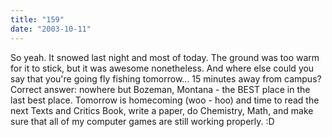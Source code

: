 ```yaml
---
title: "159"
date: "2003-10-11"
---
```


So yeah. It snowed last night and most of today. The ground was too warm for it to stick, but it was awesome nonetheless. And where else could you say that you're going fly fishing tomorrow... 15 minutes away from campus? Correct answer: nowhere but Bozeman, Montana - the BEST place in the last best place. Tomorrow is homecoming (woo - hoo) and time to read the next Texts and Critics Book, write a paper, do Chemistry, Math, and make sure that all of my computer games are still working properly. :D

